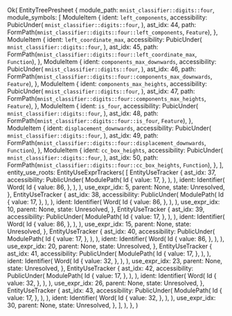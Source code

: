 Ok(
    EntityTreePresheet {
        module_path: `mnist_classifier::digits::four`,
        module_symbols: [
            ModuleItem {
                ident: `left_components`,
                accessibility: PubicUnder(
                    `mnist_classifier::digits::four`,
                ),
                ast_idx: 44,
                path: FormPath(`mnist_classifier::digits::four::left_components`, `Feature`),
            },
            ModuleItem {
                ident: `left_coordinate_max`,
                accessibility: PubicUnder(
                    `mnist_classifier::digits::four`,
                ),
                ast_idx: 45,
                path: FormPath(`mnist_classifier::digits::four::left_coordinate_max`, `Function`),
            },
            ModuleItem {
                ident: `components_max_downwards`,
                accessibility: PubicUnder(
                    `mnist_classifier::digits::four`,
                ),
                ast_idx: 46,
                path: FormPath(`mnist_classifier::digits::four::components_max_downwards`, `Feature`),
            },
            ModuleItem {
                ident: `components_max_heights`,
                accessibility: PubicUnder(
                    `mnist_classifier::digits::four`,
                ),
                ast_idx: 47,
                path: FormPath(`mnist_classifier::digits::four::components_max_heights`, `Feature`),
            },
            ModuleItem {
                ident: `is_four`,
                accessibility: PubicUnder(
                    `mnist_classifier::digits::four`,
                ),
                ast_idx: 48,
                path: FormPath(`mnist_classifier::digits::four::is_four`, `Feature`),
            },
            ModuleItem {
                ident: `displacement_downwards`,
                accessibility: PubicUnder(
                    `mnist_classifier::digits::four`,
                ),
                ast_idx: 49,
                path: FormPath(`mnist_classifier::digits::four::displacement_downwards`, `Function`),
            },
            ModuleItem {
                ident: `cc_box_heights`,
                accessibility: PubicUnder(
                    `mnist_classifier::digits::four`,
                ),
                ast_idx: 50,
                path: FormPath(`mnist_classifier::digits::four::cc_box_heights`, `Function`),
            },
        ],
        entity_use_roots: EntityUseExprTrackers(
            [
                EntityUseTracker {
                    ast_idx: 37,
                    accessibility: PublicUnder(
                        ModulePath(
                            Id {
                                value: 17,
                            },
                        ),
                    ),
                    ident: Identifier(
                        Word(
                            Id {
                                value: 86,
                            },
                        ),
                    ),
                    use_expr_idx: 5,
                    parent: None,
                    state: Unresolved,
                },
                EntityUseTracker {
                    ast_idx: 38,
                    accessibility: PublicUnder(
                        ModulePath(
                            Id {
                                value: 17,
                            },
                        ),
                    ),
                    ident: Identifier(
                        Word(
                            Id {
                                value: 86,
                            },
                        ),
                    ),
                    use_expr_idx: 10,
                    parent: None,
                    state: Unresolved,
                },
                EntityUseTracker {
                    ast_idx: 39,
                    accessibility: PublicUnder(
                        ModulePath(
                            Id {
                                value: 17,
                            },
                        ),
                    ),
                    ident: Identifier(
                        Word(
                            Id {
                                value: 86,
                            },
                        ),
                    ),
                    use_expr_idx: 15,
                    parent: None,
                    state: Unresolved,
                },
                EntityUseTracker {
                    ast_idx: 40,
                    accessibility: PublicUnder(
                        ModulePath(
                            Id {
                                value: 17,
                            },
                        ),
                    ),
                    ident: Identifier(
                        Word(
                            Id {
                                value: 86,
                            },
                        ),
                    ),
                    use_expr_idx: 20,
                    parent: None,
                    state: Unresolved,
                },
                EntityUseTracker {
                    ast_idx: 41,
                    accessibility: PublicUnder(
                        ModulePath(
                            Id {
                                value: 17,
                            },
                        ),
                    ),
                    ident: Identifier(
                        Word(
                            Id {
                                value: 32,
                            },
                        ),
                    ),
                    use_expr_idx: 23,
                    parent: None,
                    state: Unresolved,
                },
                EntityUseTracker {
                    ast_idx: 42,
                    accessibility: PublicUnder(
                        ModulePath(
                            Id {
                                value: 17,
                            },
                        ),
                    ),
                    ident: Identifier(
                        Word(
                            Id {
                                value: 32,
                            },
                        ),
                    ),
                    use_expr_idx: 26,
                    parent: None,
                    state: Unresolved,
                },
                EntityUseTracker {
                    ast_idx: 43,
                    accessibility: PublicUnder(
                        ModulePath(
                            Id {
                                value: 17,
                            },
                        ),
                    ),
                    ident: Identifier(
                        Word(
                            Id {
                                value: 32,
                            },
                        ),
                    ),
                    use_expr_idx: 30,
                    parent: None,
                    state: Unresolved,
                },
            ],
        ),
    },
)